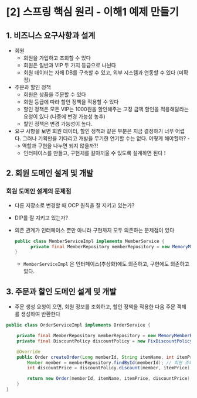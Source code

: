 # [2] 스프링 핵심 원리 - 이해1 예제 만들기

## 1. 비즈니스 요구사항과 설계

- 회원
  - 회원을 가입하고 조회할 수 있다
  - 회원은 일반과 VIP 두 가지 등급으로 나뉜다
  - 회원 데이터는 자체 DB를 구축할 수 있고, 외부 시스템과 연동할 수 있다 (미확정)
- 주문과 할인 정책
  - 회원은 상품을 주문할 수 있다
  - 회원 등급에 따라 할인 정책을 적용할 수 있다
  - 할인 정책은 모든 VIP는 1000원을 할인해주는 고정 금액 할인을 적용해달라는 요청이 있다 (나중에 변경 가능성 농후)
  - 할인 정책은 변경 가능성이 높다.
- 요구 사항을 보면 회원 데이터, 할인 정책과 같은 부분은 지금 결정하기 너무 어렵다. 그러나 기획만을 기다리고 개발을 무기한 연기할 수는 없다. 어떻게 해야할까? --> 역할과 구현을 나누면 되지 않을까?!
  - 인터페이스를 만들고, 구현체를 갈아끼울 수 있도록 설계하면 된다 !

## 2. 회원 도메인 설계 및 개발

### 회원 도메인 설계의 문제점

- 다른 저장소로 변경할 때 OCP 원칙을 잘 지키고 있는가?

- DIP를 잘 지키고 있는가?

- 의존 관계가 인터페이스 뿐만 아니라 구현까지 모두 의존하는 문제점이 있다

  ```java
  public class MemberServiceImpl implements MemberService {
  		private final MemberRepository memberRepository = new MemoryMemberRepository();
  }
  ```

  - `MemberServiceImpl` 은  인터페이스(추상화)에도 의존하고, 구현에도 의존하고 있다.

## 3. 주문과 할인 도메인 설계 및 개발

- 주문 생성 요청이 오면, 회원 정보를 조회하고, 할인 정책을 적용한 다음 주문 객체를 생성하여 반환한다

 ```java
 public class OrderServiceImpl implements OrderService {
 
     private final MemberRepository memberRepository = new MemoryMemberRepository();
     private final DiscountPolicy discountPolicy = new FixDiscountPolicy();
 
     @Override
     public Order createOrder(Long memberId, String itemName, int itemPrice) {
         Member member = memberRepository.findById(memberId); // 회원 조회
         int discountPrice = discountPolicy.discount(member, itemPrice);
 
         return new Order(memberId, itemName, itemPrice, discountPrice);
     }
 }
 ```

